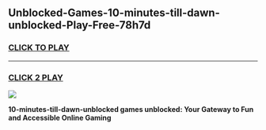 
## Unblocked-Games-10-minutes-till-dawn-unblocked-Play-Free-78h7d
<h3>
<a href="https://premium76.site?title=10-minutes-till-dawn-unblocked&ref=10A">CLICK TO PLAY</a></h3>
<hr>

<h3>
<a href="https://premium76.site?title=10-minutes-till-dawn-unblocked&ref=10A">CLICK 2 PLAY</a>
  
</h3>

<a href="https://premium76.site?title=10-minutes-till-dawn-unblocked&ref=10A"><img src="https://clearcache.store/games.png"></a>


**10-minutes-till-dawn-unblocked games unblocked: Your Gateway to Fun and Accessible Online Gaming**
